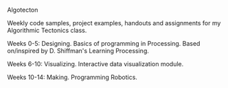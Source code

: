 Algotecton

Weekly code samples, project examples, handouts and assignments for my Algorithmic Tectonics class.

Weeks 0-5: Designing.
Basics of programming in Processing. Based on/inspired by D. Shiffman's Learning Processing.

Weeks 6-10: Visualizing.
Interactive data visualization module.

Weeks 10-14: Making.
Programming Robotics.

 
